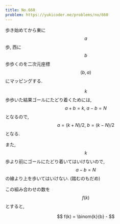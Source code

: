 ```yaml
---
title: No.660
problem: https://yukicoder.me/problems/no/660
---
```

歩き始めてから東に $$ a $$ 歩, 西に $$ b $$ 歩歩くのを二次元座標 $$ (b, a) $$ にマッピングする.

$$ k $$ 歩歩いた結果ゴールにたどり着くためには, $$ a+b = k,\ a-b=N $$ となるので, $$ a = (k+N)/2,\ b = (k-N)/2 $$ となる.

また, $$ k $$ 歩より前にゴールにたどり着いてはいけないので, $$ a-b=N $$ の線より上を歩いてはいけない. (踏むのもだめ)

この組み合わせの数を $$ f(k) $$ とすると,

$$
f(k) = \binom{k}{b} - 
$$
